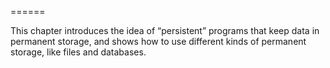 ======

This chapter introduces the idea of “persistent” programs that keep data in permanent storage, and shows how to use different kinds of permanent storage, like files and databases.

